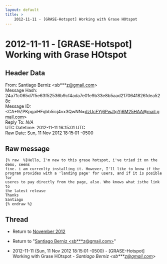 ```yaml
---
layout: default
title: >
    2012-11-11 - [GRASE-Hotspot] Working with Grase HOtspot
---
```


# 2012-11-11 - [GRASE-Hotspot] Working with Grase HOtspot

## Header Data

From: Santiago Berniz \<sb***z@gmail.com\><br>
Message Hash: 24a71c065d7f5e63f52536b9cf4ada7e01e9b33e8b5aad2170641826fdea528c<br>
Message ID: \<CA+9ZPKpgaiHFqbb5icj4vx3QwNN=dzUcFYj6PwJtgYj6M25HAA@mail.gmail.com\><br>
Reply To: _N/A_<br>
UTC Datetime: 2012-11-11 16:15:01 UTC<br>
Raw Date: Sun, 11 Nov 2012 18:15:01 -0500<br>

## Raw message

```
{% raw  %}Hello, I'm new to this grase hotspot, i've tried it on the demo, seems
fine. i am currenlty installing it. However, I'll like to know if the
program provides with a 'landing page' for users, and if it is posible for
useres to pay directly from the page, also. Who knows what isthe link to
the latest release
Thanks
Santiago
{% endraw %}
```

## Thread

+ Return to [November 2012](/archive/2012/11)

+ Return to "[Santiago Berniz <sb***z<span>@</span>gmail.com>](/authors/sb___z_at_gmail_com)"

+ 2012-11-11 (Sun, 11 Nov 2012 18:15:01 -0500) - [GRASE-Hotspot] Working with Grase HOtspot - _Santiago Berniz \<sb***z@gmail.com\>_

